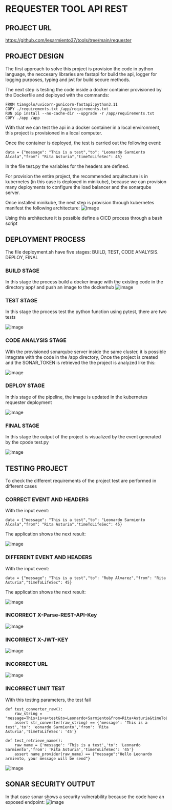 # REQUESTER TOOL API REST
## PROJECT URL
https://github.com/lesarmiento37/tools/tree/main/requester
## PROJECT DESIGN
The first approach to solve this project is provision the code in python language, the neccesary libraries are fastapi for build the api, logger for logging purposes, typing and jwt for build secure methods.

The next step is testing the code inside a docker container provisioned by the Dockerfile and deployed with the commands:
```
FROM tiangolo/uvicorn-gunicorn-fastapi:python3.11
COPY ./requirements.txt /app/requirements.txt
RUN pip install --no-cache-dir --upgrade -r /app/requirements.txt
COPY ./app /app
```
With that we can test the api in a docker container in a local environment, this project is provisioned in a local computer.

Once the container is deployed, the test is carried out the following event:

```
data = {"message": "This is a test","to": "Leonardo Sarmiento Alcala","from": "Rita Asturia","timeToLifeSec": 45}
```
In the file test.py  the variables for the headers are defined.

For provision the entire project, the recommended arquitecture is in kubernetes (in this case is deployed in minikube), because we can provision many deployments to configure the load balancer and the sonarqube server.

Once installed minikube, the next step is provision through kubernetes manifest the following architecture:
![image](https://user-images.githubusercontent.com/17441125/223327458-83678a6e-46b5-41e4-a93b-3947c8237934.png)

Using this architecture it is possible define a CICD process through a bash script

## DEPLOYMENT PROCESS
The file deployment.sh have five stages: BUILD, TEST, CODE ANALYSIS. DEPLOY, FINAL

### BUILD STAGE
In this stage the process build a docker image with the existing code in the directory app/ and push an image to the dockerhub
![image](https://user-images.githubusercontent.com/17441125/223328515-5b4779f2-334f-44c6-8be0-b2f6e3447b0d.png)

### TEST STAGE
In this stage the process test the python function using pytest, there are two tests

![image](https://user-images.githubusercontent.com/17441125/223328561-2837eefd-4e88-48e6-9758-5d2bfe026fe2.png)

### CODE ANALYSIS STAGE
With the provisioned sonarqube server inside the same cluster, it is possible integrate with the code in the /app directory, Once the project is created and the SONAR_TOKEN is retrieved the the project is analyzed like this:

![image](https://user-images.githubusercontent.com/17441125/223328996-fd6751dc-6904-4ffa-a48e-8de683dd38b2.png)

### DEPLOY STAGE
In this stage of the pipeline, the image is updated in the kubernetes requester deployment

![image](https://user-images.githubusercontent.com/17441125/223329264-22f06d4b-33eb-45e1-8c30-12708174201a.png)

### FINAL STAGE
In this stage the output of the project is visualized by the event generated by the cpode test.py

![image](https://user-images.githubusercontent.com/17441125/223329604-9626aba4-7ab7-4f25-b300-4c9e4f693532.png)

## TESTING PROJECT
To check the different requirements of the project test are performed in different cases
### CORRECT EVENT AND HEADERS
With the input event:
```
data = {"message": "This is a test","to": "Leonardo Sarmiento Alcala","from": "Rita Asturia","timeToLifeSec": 45}
```
The application shows the next result:

![image](https://user-images.githubusercontent.com/17441125/223329604-9626aba4-7ab7-4f25-b300-4c9e4f693532.png)
### DIFFERENT EVENT AND HEADERS

With the input event:
```
data = {"message": "This is a test","to": "Ruby Alvarez","from": "Rita Asturia","timeToLifeSec": 45}
```
The application shows the next result:

![image](https://user-images.githubusercontent.com/17441125/223330325-ec304013-8630-4f3b-9873-f13bf0f192a5.png)

### INCORRECT X-Parse-REST-API-Key
![image](https://user-images.githubusercontent.com/17441125/223330560-931996a1-718f-4582-90c4-36069cc1142b.png)

### INCORRECT X-JWT-KEY
![image](https://user-images.githubusercontent.com/17441125/223330657-a8c2be26-5369-4bab-9896-1e1d51b83831.png)
### INCORRECT URL
![image](https://user-images.githubusercontent.com/17441125/223330772-f44f39fd-e11c-4392-baf8-0d9ab44987cb.png)
### INCORRECT UNIT TEST
With this testing parameters, the test fail
```
def test_converter_raw():
    raw_string = "message=This+is+a+test&to=Leonardo+Sarmiento&from=Rita+Asturia&timeToLifeSec=45"
    assert str_converter(raw_string) == {'message': 'This is a test','to': 'eonardo Sarmiento','from': 'Rita Asturia','timeToLifeSec': '45'}

def test_retrieve_name():
    raw_name = {'message': 'This is a test','to': 'Leonardo Sarmiento','from': 'Rita Asturia','timeToLifeSec': '45'}
    assert name_provider(raw_name) == {"message":"Hello Leonardo armiento, your message will be send"}

```
![image](https://user-images.githubusercontent.com/17441125/223331307-a0f0c4b7-9a90-4d9f-8755-36ccb03e4ef8.png)

## SONAR SECURITY OUTPUT
In that case sonar shows a security vulnerability because the code have an exposed endpoint:
![image](https://user-images.githubusercontent.com/17441125/223331709-36cbca46-5d70-4223-9384-6ccfadf117a1.png)


